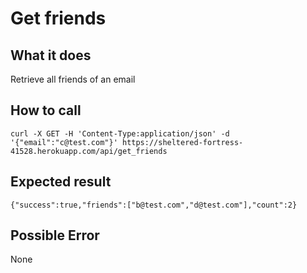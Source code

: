 # Get friends

## What it does

Retrieve all friends of an email

## How to call

```
curl -X GET -H 'Content-Type:application/json' -d '{"email":"c@test.com"}' https://sheltered-fortress-41528.herokuapp.com/api/get_friends
```

## Expected result

```{"success":true,"friends":["b@test.com","d@test.com"],"count":2}```

## Possible Error

None
